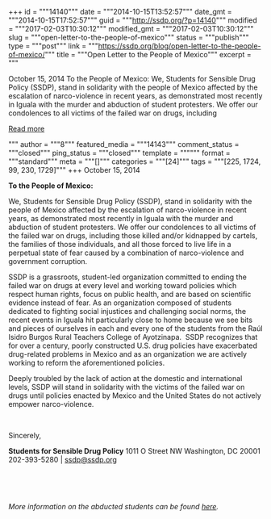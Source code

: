 +++
id = """14140"""
date = """2014-10-15T13:52:57"""
date_gmt = """2014-10-15T17:52:57"""
guid = """http://ssdp.org/?p=14140"""
modified = """2017-02-03T10:30:12"""
modified_gmt = """2017-02-03T10:30:12"""
slug = """open-letter-to-the-people-of-mexico"""
status = """publish"""
type = """post"""
link = """https://ssdp.org/blog/open-letter-to-the-people-of-mexico/"""
title = """Open Letter to the People of Mexico"""
excerpt = """<p>October 15, 2014 To the People of Mexico: We, Students for Sensible Drug Policy (SSDP), stand in solidarity with the people of Mexico affected by the escalation of narco-violence in recent years, as demonstrated most recently in Iguala with the murder and abduction of student protesters. We offer our condolences to all victims of the failed war on drugs, including</p>
<div class="h10"></div>
<p><a class="more-link2 flat" href="https://ssdp.org/blog/open-letter-to-the-people-of-mexico/">Read more</a></p>
"""
author = """8"""
featured_media = """14143"""
comment_status = """closed"""
ping_status = """closed"""
template = """"""
format = """standard"""
meta = """[]"""
categories = """[24]"""
tags = """[225, 1724, 99, 230, 1729]"""
+++
October 15, 2014

<b>To the People of Mexico:</b>

We, Students for Sensible Drug Policy (SSDP), stand in solidarity with the people of Mexico affected by the escalation of narco-violence in recent years, as demonstrated most recently in Iguala with the murder and abduction of student protesters. We offer our condolences to all victims of the failed war on drugs, including those killed and/or kidnapped by cartels, the families of those individuals, and all those forced to live life in a perpetual state of fear caused by a combination of narco-violence and government corruption.

SSDP is a grassroots, student-led organization committed to ending the failed war on drugs at every level and working toward policies which respect human rights, focus on public health, and are based on scientific evidence instead of fear. As an organization composed of students dedicated to fighting social injustices and challenging social norms, the recent events in Iguala hit particularly close to home because we see bits and pieces of ourselves in each and every one of the students from the Raúl Isidro Burgos Rural Teachers College of Ayotzinapa.  SSDP recognizes that for over a century, poorly constructed U.S. drug policies have exacerbated drug-related problems in Mexico and as an organization we are actively working to reform the aforementioned policies.

Deeply troubled by the lack of action at the domestic and international levels, SSDP will stand in solidarity with the victims of the failed war on drugs until policies enacted by Mexico and the United States do not actively empower narco-violence.

&nbsp;

Sincerely,

<strong>Students for Sensible Drug Policy</strong>
1011 O Street NW
Washington, DC 20001
202-393-5280 | ssdp@ssdp.org

&nbsp;

&nbsp;

<em>More information on the abducted students can be found <a href="http://ssdp.org/vigil/">here</a>. </em>
